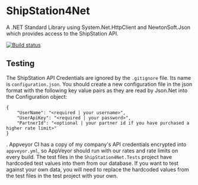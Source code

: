 # ShipStation4Net
A .NET Standard Library using System.Net.HttpClient and NewtonSoft.Json which provides access to the ShipStation API.

[![Build status](https://ci.appveyor.com/api/projects/status/u3qj2igpmxepnuoe/branch/master?svg=true)](https://ci.appveyor.com/project/nla-brandonjames/shipstation4net/branch/master)

## Testing
The ShipStation API Credentials are ignored by the `.gitignore` file. Its name is `configuration.json`. You should create a new configuration file in the json format with the following key value pairs as they are read by Json.Net into the Configuration object:


    {
        "UserName": "<required | your username>",
        "UserApiKey": "<required | your password>",
        "PartnerId": "<optional | your partner id if you have purchased a higher rate limit>"
    }


. Appveyor CI has a copy of my company's API credentials encrypted into `appveyor.yml`, so AppVeyor should run with our rates and rate limits on every build. The test files in the `ShipStation4Net.Tests` project have hardcoded test values into them from our database. If you want to test against your own data, you will need to replace the hardcoded values from the test files in the test project with your own.